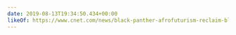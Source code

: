 ```yaml
---
date: 2019-08-13T19:34:50.434+00:00
likeOf: https://www.cnet.com/news/black-panther-afrofuturism-reclaim-black-experience/
---
```

